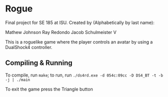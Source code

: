 # Rogue
Final project for SE 185 at ISU. Created by (Alphabetically by last name):

Mathew Johnson
Ray Redondo
Jacob Schulmeister V

This is a roguelike game where the player controls an avatar by using a DualShock4 controller.

## Compiling & Running
To compile, run `make`; to run, run `./ds4rd.exe -d 054c:09cc -D DS4_BT -t -b -j | ./main`

To exit the game press the Triangle button